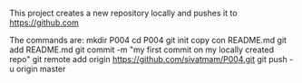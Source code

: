 This project creates a new repository locally and pushes it to https://github.com

The commands are:
mkdir P004
cd P004
git init
copy con README.md
git add README.md
git commit -m "my first commit on my locally created repo"
git remote add origin https://github.com/sivatmam/P004.git
git push -u origin master
